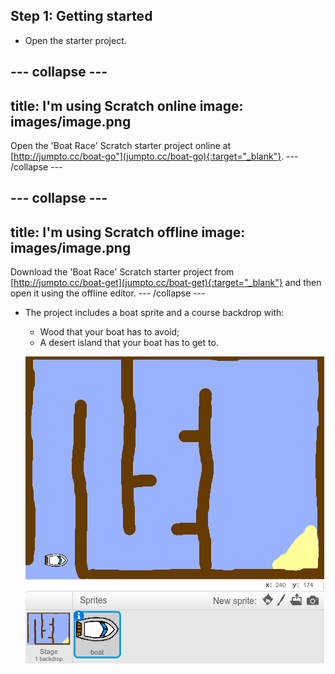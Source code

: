 ## Step 1: Getting started

+ Open the starter project. 

--- collapse ---
---
title: I'm using Scratch online
image: images/image.png
---
Open the 'Boat Race' Scratch starter project online at  [http://jumpto.cc/boat-go"](jumpto.cc/boat-go){:target="_blank"}.
--- /collapse ---

--- collapse ---
---
title: I'm using Scratch offline
image: images/image.png
---
Download the 'Boat Race' Scratch starter project from
 [http://jumpto.cc/boat-get](jumpto.cc/boat-get){:target="_blank"} and then open it using the offline editor.
--- /collapse ---
	
+ The project includes a boat sprite and a course backdrop with:

	+ Wood that your boat has to avoid;
	+ A desert island that your boat has to get to.

	![screenshot](images/boat-starter.png) 

